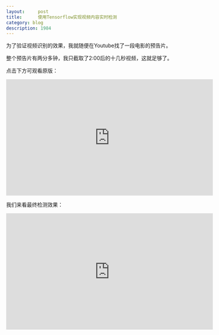 ```yaml
---
layout:     post
title:      使用Tensorflow实现视频内容实时检测
category: blog
description: 1984
---
```

为了验证视频识别的效果，我就随便在Youtube找了一段电影的预告片。

整个预告片有两分多钟，我只截取了2:00后的十几秒视频，这就足够了。

点击下方可观看原版：

<iframe width="560" height="315" src="https://www.youtube.com/embed/wujuUmzKmvw?rel=0&amp;showinfo=0&amp;start=121" frameborder="0" allowfullscreen></iframe>


我们来看最终检测效果：

<iframe width="560" height="315" src="https://www.youtube.com/embed/OIGdj51ir3g?rel=0&amp;showinfo=0" frameborder="0" gesture="media" allowfullscreen></iframe>